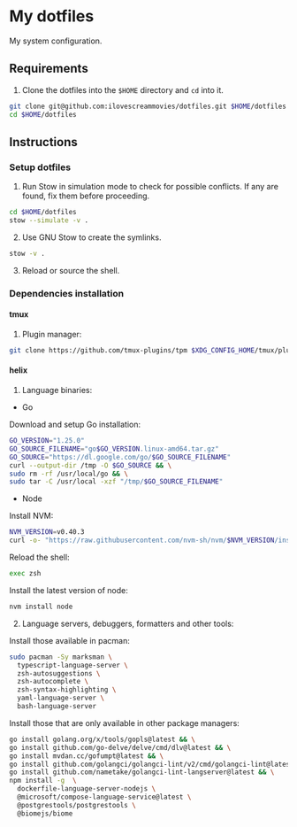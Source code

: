 # My dotfiles

My system configuration.

## Requirements

1. Clone the dotfiles into the `$HOME` directory and `cd` into it.

```bash
git clone git@github.com:ilovescreammovies/dotfiles.git $HOME/dotfiles
cd $HOME/dotfiles
```

## Instructions

### Setup dotfiles

1. Run Stow in simulation mode to check for possible conflicts. If any are found, fix them before proceeding.

```bash
cd $HOME/dotfiles
stow --simulate -v .
```

2. Use GNU Stow to create the symlinks.

```bash
stow -v .
```

3. Reload or source the shell.

### Dependencies installation

#### tmux

1. Plugin manager:

```bash
git clone https://github.com/tmux-plugins/tpm $XDG_CONFIG_HOME/tmux/plugins/tpm
```

#### helix

1. Language binaries:

- Go

Download and setup Go installation:

```bash
GO_VERSION="1.25.0"
GO_SOURCE_FILENAME="go$GO_VERSION.linux-amd64.tar.gz"
GO_SOURCE="https://dl.google.com/go/$GO_SOURCE_FILENAME"
curl --output-dir /tmp -O $GO_SOURCE && \
sudo rm -rf /usr/local/go && \
sudo tar -C /usr/local -xzf "/tmp/$GO_SOURCE_FILENAME"
```

- Node

Install NVM:

```bash
NVM_VERSION=v0.40.3
curl -o- "https://raw.githubusercontent.com/nvm-sh/nvm/$NVM_VERSION/install.sh" | bash
```

Reload the shell:

```bash
exec zsh
```

Install the latest version of node:

```bash
nvm install node
```

2. Language servers, debuggers, formatters and other tools:

Install those available in pacman:

```bash
sudo pacman -Sy marksman \
  typescript-language-server \
  zsh-autosuggestions \
  zsh-autocomplete \
  zsh-syntax-highlighting \
  yaml-language-server \
  bash-language-server
```

Install those that are only available in other package managers:

```bash
go install golang.org/x/tools/gopls@latest && \
go install github.com/go-delve/delve/cmd/dlv@latest && \
go install mvdan.cc/gofumpt@latest && \
go install github.com/golangci/golangci-lint/v2/cmd/golangci-lint@latest && \
go install github.com/nametake/golangci-lint-langserver@latest && \
npm install -g  \
  dockerfile-language-server-nodejs \
  @microsoft/compose-language-service@latest \
  @postgrestools/postgrestools \
  @biomejs/biome
```
